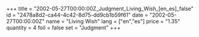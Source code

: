 +++
title = "2002-05-27T00:00:00Z_Judgment_Living_Wish_[en_es]_false"
id = "2478a8d2-ca44-4c42-8d75-dd9cb1b59f61"
date = "2002-05-27T00:00:00Z"
name = "Living Wish"
lang = ["en","es"]
price = "1.35"
quantity = 4
foil = false
set = "Judgment"
+++
